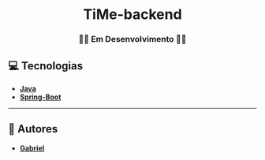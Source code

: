 <h1 align="center">TiMe-backend</h1>
<h3 align="center">👨‍💻 Em Desenvolvimento 👨‍💻</h3>



## 💻 Tecnologias

- **[Java](https://www.java.com/pt-BR/)**
- **[Spring-Boot](https://spring.io/)**
---

## 👥 Autores

- **[Gabriel](https://github.com/Redfox0012)**

